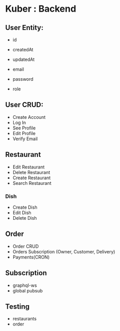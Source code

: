# Kuber : Backend

## User Entity:

- id
- createdAt
- updatedAt

- email
- password
- role

## User CRUD:

- Create Account
- Log In
- See Profile
- Edit Profile
- Verify Email

## Restaurant

- Edit Restaurant
- Delete Restaurant
- Create Restaurant
- Search Restaurant

### Dish

- Create Dish
- Edit Dish
- Delete Dish

## Order

- Order CRUD
- Orders Subscription (Owner, Customer, Delivery)
- Payments(CRON)

## Subscription

- graphql-ws
- global pubsub

## Testing

- restaurants
- order
